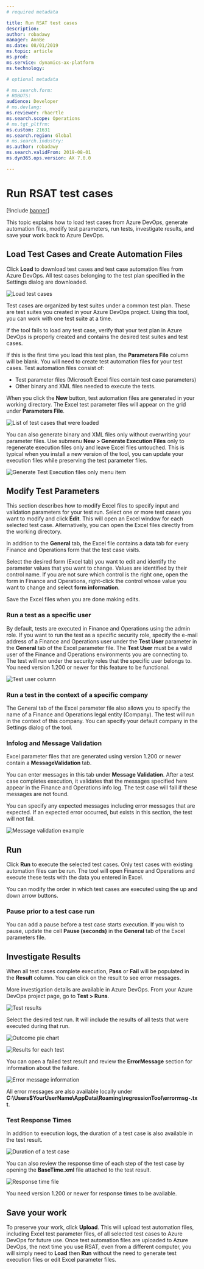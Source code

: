 ```yaml
---
# required metadata

title: Run RSAT test cases
description: 
author: robadawy
manager: AnnBe
ms.date: 08/01/2019
ms.topic: article
ms.prod: 
ms.service: dynamics-ax-platform
ms.technology: 

# optional metadata

# ms.search.form: 
# ROBOTS: 
audience: Developer
# ms.devlang: 
ms.reviewer: rhaertle
ms.search.scope: Operations
# ms.tgt_pltfrm: 
ms.custom: 21631
ms.search.region: Global
# ms.search.industry: 
ms.author: robadawy
ms.search.validFrom: 2019-08-01
ms.dyn365.ops.version: AX 7.0.0

---
```


# Run RSAT test cases

[!include [banner](../../includes/banner.md)]

This topic explains how to load test cases from Azure DevOps, generate automation files, modify test parameters, run tests, investigate results, and save your work back to Azure DevOps.

## Load Test Cases and Create Automation Files
Click **Load** to download test cases and test case automation files from Azure DevOps. All test cases belonging to the test plan specified in the Settings dialog are downloaded.
 
![Load test cases](media/load-test-cases.png)

Test cases are organized by test suites under a common test plan. These are test suites you created in your Azure DevOps project. Using this tool, you can work with one test suite at a time.

If the tool fails to load any test case, verify that your test plan in Azure DevOps is properly created and contains the desired test suites and test cases.

If this is the first time you load this test plan, the **Parameters File** column will be blank. You will need to create test automation files for your test cases. Test automation files consist of:

+ Test parameter files (Microsoft Excel files contain test case parameters)
+ Other binary and XML files needed to execute the tests.

When you click the **New** button, test automation files are generated in your working directory. The Excel test parameter files will appear on the grid under **Parameters File**.

![List of test cases that were loaded](media/rsat-test-cases.png)
 
You can also generate binary and XML files only without overwriting your parameter files. Use submenu **New > Generate Execution Files** only to regenerate execution files only and leave Excel files untouched. This is typical when you install a new version of the tool, you can update your execution files while preserving the test parameter files.

![Generate Test Execution files only menu item](media/generate-execution-files.png)

## Modify Test Parameters

This section describes how to modify Excel files to specify input and validation parameters for your test run. Select one or more test cases you want to modify and click **Edit**. This will open an Excel window for each selected test case. Alternatively, you can open the Excel files directly from the working directory. 

In addition to the **General** tab, the Excel file contains a data tab for every Finance and Operations form that the test case visits.

Select the desired form (Excel tab) you want to edit and identify the parameter values that you want to change. Values are identified by their control name. If you are not sure which control is the right one, open the form in Finance and Operations, right-click the control whose value you want to change and select **form information**.

Save the Excel files when you are done making edits.

### Run a test as a specific user
By default, tests are executed in Finance and Operations using the admin role. If you want to run the test as a specific security role, specify the e-mail address of a Finance and Operations user under the **Test User** parameter in the **General** tab of the Excel parameter file. The **Test User** must be a valid user of the Finance and Operations environments you are connecting to. The test will run under the security roles that the specific user belongs to. You need version 1.200 or newer for this feature to be functional.

![Test user column](media/run-specific-user.png)
 
### Run a test in the context of a specific company
The General tab of the Excel parameter file also allows you to specify the name of a Finance and Operations legal entity (Company). The test will run in the context of this company. You can specify your default company in the Settings dialog of the tool.

### Infolog and Message Validation
Excel parameter files that are generated using version 1.200 or newer contain a **MessageValidation** tab.

You can enter messages in this tab under **Message Validation**. After a test case completes execution, it validates that the messages specified here appear in the Finance and Operations info log. The test case will fail if these messages are not found.

You can specify any expected messages including error messages that are expected. If an expected error occurred, but exists in this section, the test will not fail.
 
![Message validation example](media/message-validation.png)


## Run
Click **Run** to execute the selected test cases. Only test cases with existing automation files can be run. The tool will open Finance and Operations and execute these tests with the data you entered in Excel.

You can modify the order in which test cases are executed using the up and down arrow buttons.

### Pause prior to a test case run 
You can add a pause before a test case starts execution. If you wish to pause, update the cell **Pause (seconds)** in the **General** tab of the Excel parameters file.

## Investigate Results
When all test cases complete execution, **Pass** or **Fail** will be populated in the **Result** column. You can click on the result to see error messages.

More investigation details are available in Azure DevOps. From your Azure DevOps project page, go to **Test > Runs**.

![Test results](media/test-results.png)

Select the desired test run. It will include the results of all tests that were executed during that run.
 
![Outcome pie chart](media/outcome-pie-chart.png)

![Results for each test](media/pass-fail.png)

You can open a failed test result and review the **ErrorMessage** section for information about the failure.
 
![Error message information](media/error-message.png)

All error messages are also available locally under **C:\Users\$YourUserName\AppData\Roaming\regressionTool\errormsg-<TestCaseId>.txt**.

### Test Response Times
In addition to execution logs, the duration of a test case is also available in the test result.
 
![Duration of a test case](media/test-duration.png)

You can also review the response time of each step of the test case by opening the **BaseTime.xml** file attached to the test result.
 
![Response time file](media/response-time.png)

You need version 1.200 or newer for response times to be available.

## Save your work
To preserve your work, click **Upload**. This will upload test automation files, including Excel test parameter files, of all selected test cases to Azure DevOps for future use.
Once test automation files are uploaded to Azure DevOps, the next time you use RSAT, even from a different computer, you will simply need to **Load** then **Run** without the need to generate test execution files or edit Excel parameter files.
